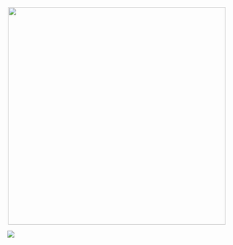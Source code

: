 <div align="center">
<img src="https://shields.io/badge/Android-green?logo=android&logoColor=white" width="500"/>
</div>


<a href="https://www.linkedin.com/in/yury-valentinasov-5a8898230"><img src="https://img.shields.io/badge/LinkedIn-blue?logo=linkedin&logoColor=white"/></a>

